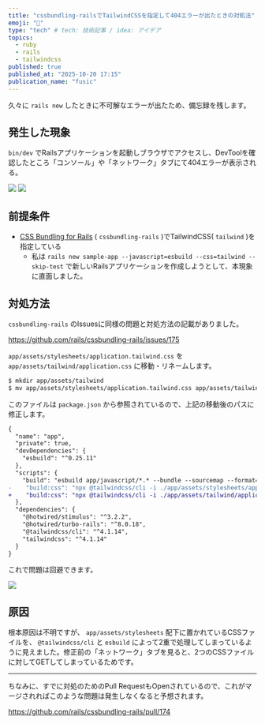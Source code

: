 ```yaml
---
title: "cssbundling-railsでTailwindCSSを指定して404エラーが出たときの対処法"
emoji: "📝"
type: "tech" # tech: 技術記事 / idea: アイデア
topics:
  - ruby
  - rails
  - tailwindcss
published: true
published_at: "2025-10-20 17:15"
publication_name: "fusic"
---
```


久々に `rails new` したときに不可解なエラーが出たため、備忘録を残します。

## 発生した現象

`bin/dev` でRailsアプリケーションを起動しブラウザでアクセスし、DevToolを確認したところ「コンソール」や「ネットワーク」タブにて404エラーが表示される。

![](https://storage.googleapis.com/zenn-user-upload/ade20f3bbe64-20251019.png)
![](https://storage.googleapis.com/zenn-user-upload/65e855d2757a-20251019.png)

## 前提条件

- [CSS Bundling for Rails](https://github.com/rails/cssbundling-rails) ( `cssbundling-rails` )でTailwindCSS( `tailwind` )を指定している
    - 私は `rails new sample-app --javascript=esbuild --css=tailwind --skip-test` で新しいRailsアプリケーションを作成しようとして、本現象に直面しました。

## 対処方法

`cssbundling-rails` のIssuesに同様の問題と対処方法の記載がありました。

https://github.com/rails/cssbundling-rails/issues/175

`app/assets/stylesheets/application.tailwind.css` を`app/assets/tailwind/application.css` に移動・リネームします。

```sh
$ mkdir app/assets/tailwind
$ mv app/assets/stylesheets/application.tailwind.css app/assets/tailwind/application.css
```

このファイルは `package.json` から参照されているので、上記の移動後のパスに修正します。

```diff json:package.json
{
  "name": "app",
  "private": true,
  "devDependencies": {
    "esbuild": "^0.25.11"
  },
  "scripts": {
    "build": "esbuild app/javascript/*.* --bundle --sourcemap --format=esm --outdir=app/assets/builds --public-path=/assets",
-    "build:css": "npx @tailwindcss/cli -i ./app/assets/stylesheets/application.tailwind.css -o ./app/assets/builds/application.css --minify"
+    "build:css": "npx @tailwindcss/cli -i ./app/assets/tailwind/application.css -o ./app/assets/builds/application.css --minify"
  },
  "dependencies": {
    "@hotwired/stimulus": "^3.2.2",
    "@hotwired/turbo-rails": "^8.0.18",
    "@tailwindcss/cli": "^4.1.14",
    "tailwindcss": "^4.1.14"
  }
}
```

これで問題は回避できます。

![](https://storage.googleapis.com/zenn-user-upload/3d0f76ccaaa1-20251019.png)

## 原因

根本原因は不明ですが、 `app/assets/stylesheets` 配下に置かれているCSSファイルを、 `@tailwindcss/cli` と `esbuild` によって2重で処理してしまっているように見えました。修正前の「ネットワーク」タブを見ると、2つのCSSファイルに対してGETしてしまっているためです。

----

ちなみに、すでに対処のためのPull RequestもOpenされているので、これがマージされればこのような問題は発生しなくなると予想されます。

https://github.com/rails/cssbundling-rails/pull/174

